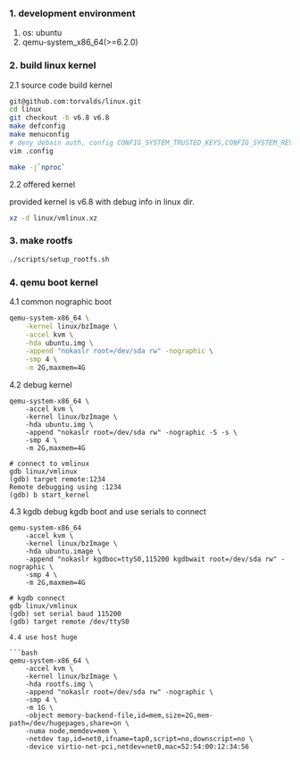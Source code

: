 ### 1. development environment

1. os: ubuntu
2. qemu-system_x86_64(>=6.2.0)

### 2. build linux kernel

2.1 source code build kernel

```bash
git@github.com:torvalds/linux.git
cd linux
git checkout -b v6.8 v6.8
make defconfig
make menuconfig
# deny debain auth, config CONFIG_SYSTEM_TRUSTED_KEYS,CONFIG_SYSTEM_REVOCATION_KEYS to ""
vim .config

make -j`nproc`
```

2.2 offered kernel

provided kernel is v6.8 with debug info in linux dir.

```bash
xz -d linux/vmlinux.xz
```

### 3. make rootfs

```bash
./scripts/setup_rootfs.sh
```

### 4. qemu boot kernel

4.1 common nographic boot
```bash
qemu-system-x86_64 \
    -kernel linux/bzImage \
    -accel kvm \
    -hda ubuntu.img \
    -append "nokaslr root=/dev/sda rw" -nographic \
    -smp 4 \
    -m 2G,maxmem=4G
```

4.2 debug kernel

```
qemu-system-x86_64 \
    -accel kvm \
    -kernel linux/bzImage \
    -hda ubuntu.img \
    -append "nokaslr root=/dev/sda rw" -nographic -S -s \
    -smp 4 \
    -m 2G,maxmem=4G

# connect to vmlinux
gdb linux/vmlinux
(gdb) target remote:1234
Remote debugging using :1234
(gdb) b start_kernel    
```

4.3 kgdb debug
kgdb boot and use serials to connect
```
qemu-system-x86_64
    -accel kvm \    
    -kernel linux/bzImage \
    -hda ubuntu.image \
    -append "nokaslr kgdboc=ttyS0,115200 kgdbwait root=/dev/sda rw" -nographic \
    -smp 4 \
    -m 2G,maxmem=4G

# kgdb connect
gdb linux/vmlinux  
(gdb) set serial baud 115200
(gdb) target remote /dev/ttyS0

4.4 use host huge

```bash
qemu-system-x86_64 \
    -accel kvm \
    -kernel linux/bzImage \
    -hda rootfs.img \
    -append "nokaslr root=/dev/sda rw" -nographic \
    -smp 4 \
	-m 1G \
    -object memory-backend-file,id=mem,size=2G,mem-path=/dev/hugepages,share=on \
    -numa node,memdev=mem \
    -netdev tap,id=net0,ifname=tap0,script=no,downscript=no \
    -device virtio-net-pci,netdev=net0,mac=52:54:00:12:34:56
```
